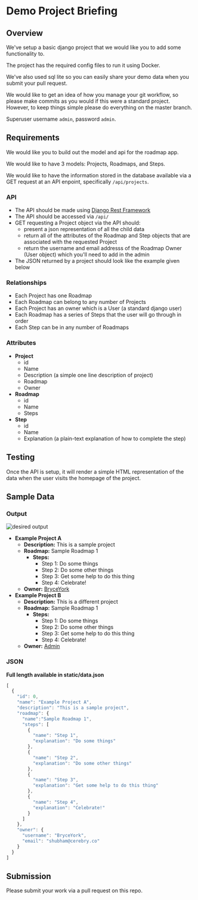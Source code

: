 # Demo Project Briefing

## Overview
We've setup a basic django project that we would like you to add some functionality to.

The project has the required config files to run it using Docker. 

We've also used sql lite so you can easily share your demo data when you submit your pull request.

We would like to get an idea of how you manage your git workflow, so please make commits as you would if this were a standard project. However, to keep things simple please do everything on the master branch.

Superuser username `admin`, password `admin`.


## Requirements
We would like you to build out the model and api for the roadmap app.

We would like to have 3 models: Projects, Roadmaps, and Steps.

We would like to have the information stored in the database available via a GET request at an API enpoint, specifically `/api/projects`.

### API
- The API should be made using [Django Rest Framework](http://www.django-rest-framework.org/)
- The API should be accessed via `/api/`
- GET requesting a Project object via the API should:
    - present a json representation of all the child data
    - return all of the attributes of the Roadmap and Step objects that are associated with the requested Project
    - return the username and email addresss of the Roadmap Owner (User object) which you'll need to add in the admin
- The JSON returned by a project should look like the example given below

### Relationships
- Each Project has one Roadmap
- Each Roadmap can belong to any number of Projects
- Each Project has an owner which is a User (a standard django user)
- Each Roadmap has a series of Steps that the user will go through in order
- Each Step can be in any number of Roadmaps

### Attributes
- **Project**
    - id
    - Name
    - Description (a simple one line description of project)
    - Roadmap
    - Owner
- **Roadmap**
    - id
    - Name
    - Steps
- **Step**
    - id
    - Name
    - Explanation (a plain-text explanation of how to complete the step)

## Testing
Once the API is setup, it will render a simple HTML representation of the data when the user visits the homepage of the project.


## Sample Data
### Output
![desired output](sample.png)

- **Example Project A**
  - **Description:** This is a sample project
  - **Roadmap:** Sample Roadmap 1
      - **Steps:**
          - Step 1: Do some things
          - Step 2: Do some other things
          - Step 3: Get some help to do this thing
          - Step 4: Celebrate!
  - **Owner:** [BryceYork](mailto:shubham@cerebry.co)
- **Example Project B**
  - **Description:** This is a different project
  - **Roadmap:** Sample Roadmap 1
      - **Steps:**
          - Step 1: Do some things
          - Step 2: Do some other things
          - Step 3: Get some help to do this thing
          - Step 4: Celebrate!
  - **Owner:** [Admin](mailto:rahul@cerebry.co)

### JSON
**Full length available in static/data.json**
```javascript
[
  {
    "id": 0,
    "name": "Example Project A",
    "description": "This is a sample project",
    "roadmap": {
      "name":"Sample Roadmap 1",
      "steps": [
        {
          "name": "Step 1",
          "explanation": "Do some things"
        },
        {
          "name": "Step 2",
          "explanation": "Do some other things"
        },
        {
          "name": "Step 3",
          "explanation": "Get some help to do this thing"
        },
        {
          "name": "Step 4",
          "explanation": "Celebrate!"
        }
      ]
    },
    "owner": {
      "username": "BryceYork",
      "email": "shubham@cerebry.co"
    }
  }
]
```

## Submission
Please submit your work via a pull request on this repo.

